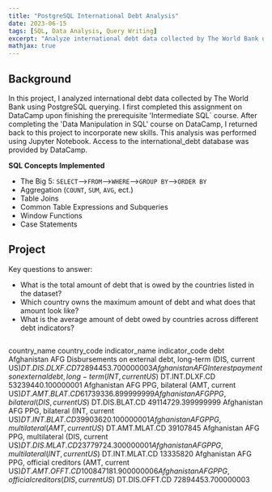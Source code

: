 ```yaml
---
title: "PostgreSQL International Debt Analysis"
date: 2023-06-15
tags: [SQL, Data Analysis, Query Writing]
excerpt: "Analyze international debt data collected by The World Bank using PostgreSQL querying"
mathjax: true
---
```


## Background

In this project, I analyzed international debt data collected by The World Bank using PostgreSQL querying. I first completed this assignment on DataCamp upon finishing the prerequisite 'Intermediate SQL` course. After completing the 'Data Manipulation in SQL' course on DataCamp, I returned back to this project to incorporate new skills. This analysis was performed using Jupyter Notebook. Access to the international_debt database was provided by DataCamp.

**SQL Concepts Implemented**

  - The Big 5: `SELECT`–\>`FROM`–\>`WHERE`–\>`GROUP
    BY`–\>`ORDER BY`
  - Aggregation (`COUNT`, `SUM`, `AVG`, ect.)
  - Table Joins
  - Common Table Expressions and Subqueries
  - Window Functions
  - Case Statements

## Project

Key questions to answer:
- What is the total amount of debt that is owed by the countries listed in the dataset?
- Which country owns the maximum amount of debt and what does that amount look like?
- What is the average amount of debt owed by countries across different debt indicators?

``` sql
```
country_name	country_code	indicator_name	indicator_code	debt
Afghanistan	AFG	Disbursements on external debt, long-term (DIS, current US$)	DT.DIS.DLXF.CD	72894453.700000003
Afghanistan	AFG	Interest payments on external debt, long-term (INT, current US$)	DT.INT.DLXF.CD	53239440.100000001
Afghanistan	AFG	PPG, bilateral (AMT, current US$)	DT.AMT.BLAT.CD	61739336.899999999
Afghanistan	AFG	PPG, bilateral (DIS, current US$)	DT.DIS.BLAT.CD	49114729.399999999
Afghanistan	AFG	PPG, bilateral (INT, current US$)	DT.INT.BLAT.CD	39903620.100000001
Afghanistan	AFG	PPG, multilateral (AMT, current US$)	DT.AMT.MLAT.CD	39107845
Afghanistan	AFG	PPG, multilateral (DIS, current US$)	DT.DIS.MLAT.CD	23779724.300000001
Afghanistan	AFG	PPG, multilateral (INT, current US$)	DT.INT.MLAT.CD	13335820
Afghanistan	AFG	PPG, official creditors (AMT, current US$)	DT.AMT.OFFT.CD	100847181.900000006
Afghanistan	AFG	PPG, official creditors (DIS, current US$)	DT.DIS.OFFT.CD	72894453.700000003
